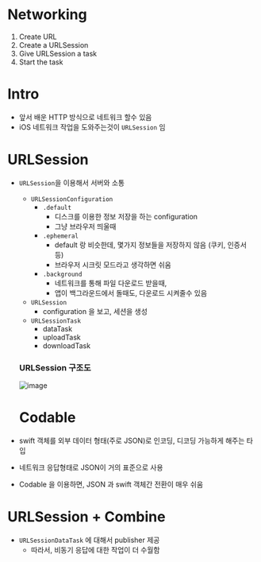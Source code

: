 # Networking 

1. Create URL
2. Create a URLSession
3. Give URLSession a task 
4. Start the task 

# Intro

- 앞서 배운 HTTP 방식으로 네트워크 할수 있음
- iOS 네트워크 작업을 도와주는것이 `URLSession` 임

# URLSession

- `URLSession`을 이용해서 서버와 소통
    - `URLSessionConfiguration`
        - `.default`
            - 디스크를 이용한 정보 저장을 하는 configuration
            - 그냥 브라우저 띄울때
        - `.ephemeral`
            - default 랑 비슷한데, 몇가지 정보들을 저장하지 않음 (쿠키, 인증서 등)
            - 브라우저 시크릿 모드라고 생각하면 쉬움
        - `.background`
            - 네트워크를 통해 파일 다운로드 받을때,
            - 앱이 백그라운드에서 돌때도, 다운로드 시켜줄수 있음
    - `URLSession`
        - configuration 을 보고, 세션을 생성
    - `URLSessionTask`
        - dataTask
        - uploadTask
        - downloadTask
        
    
    ### URLSession  구조도
    ![image](https://user-images.githubusercontent.com/96224311/174943405-8a29c825-81e9-42d8-9498-a0e072361770.png)
    
    # Codable

- swift 객체를 외부 데이터 형태(주로 JSON)로 인코딩, 디코딩 가능하게 해주는 타입
- 네트워크 응답형태로 JSON이 거의 표준으로 사용
- Codable 을 이용하면,  JSON 과 swift 객체간 전환이 매우 쉬움

# URLSession + Combine

- `URLSessionDataTask` 에 대해서 publisher 제공
    - 따라서, 비동기 응답에 대한 작업이 더 수월함

